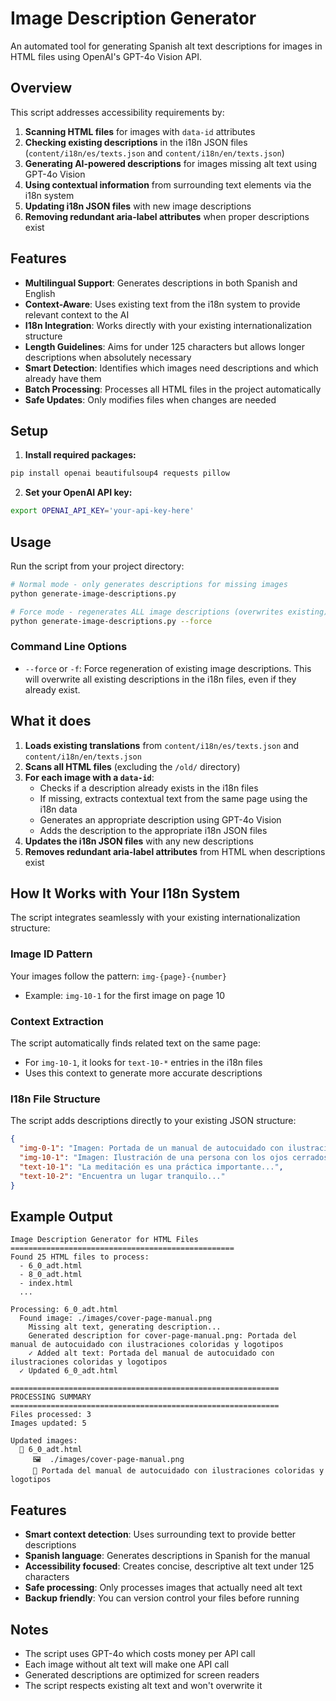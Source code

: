 # Image Description Generator

An automated tool for generating Spanish alt text descriptions for images in HTML files using OpenAI's GPT-4o Vision API.

## Overview

This script addresses accessibility requirements by:

1. **Scanning HTML files** for images with `data-id` attributes
2. **Checking existing descriptions** in the i18n JSON files (`content/i18n/es/texts.json` and `content/i18n/en/texts.json`)
3. **Generating AI-powered descriptions** for images missing alt text using GPT-4o Vision
4. **Using contextual information** from surrounding text elements via the i18n system
5. **Updating i18n JSON files** with new image descriptions
6. **Removing redundant aria-label attributes** when proper descriptions exist

## Features

- **Multilingual Support**: Generates descriptions in both Spanish and English
- **Context-Aware**: Uses existing text from the i18n system to provide relevant context to the AI
- **I18n Integration**: Works directly with your existing internationalization structure
- **Length Guidelines**: Aims for under 125 characters but allows longer descriptions when absolutely necessary
- **Smart Detection**: Identifies which images need descriptions and which already have them
- **Batch Processing**: Processes all HTML files in the project automatically
- **Safe Updates**: Only modifies files when changes are needed

## Setup

1. **Install required packages:**
```bash
pip install openai beautifulsoup4 requests pillow
```

2. **Set your OpenAI API key:**
```bash
export OPENAI_API_KEY='your-api-key-here'
```

## Usage

Run the script from your project directory:

```bash
# Normal mode - only generates descriptions for missing images
python generate-image-descriptions.py

# Force mode - regenerates ALL image descriptions (overwrites existing)
python generate-image-descriptions.py --force
```

### Command Line Options

- `--force` or `-f`: Force regeneration of existing image descriptions. This will overwrite all existing descriptions in the i18n files, even if they already exist.

## What it does

1. **Loads existing translations** from `content/i18n/es/texts.json` and `content/i18n/en/texts.json`
2. **Scans all HTML files** (excluding the `/old/` directory)
3. **For each image with a `data-id`**:
   - Checks if a description already exists in the i18n files
   - If missing, extracts contextual text from the same page using the i18n data
   - Generates an appropriate description using GPT-4o Vision
   - Adds the description to the appropriate i18n JSON files
4. **Updates the i18n JSON files** with any new descriptions
5. **Removes redundant aria-label attributes** from HTML when descriptions exist

## How It Works with Your I18n System

The script integrates seamlessly with your existing internationalization structure:

### Image ID Pattern
Your images follow the pattern: `img-{page}-{number}`
- Example: `img-10-1` for the first image on page 10

### Context Extraction  
The script automatically finds related text on the same page:
- For `img-10-1`, it looks for `text-10-*` entries in the i18n files
- Uses this context to generate more accurate descriptions

### I18n File Structure
The script adds descriptions directly to your existing JSON structure:

```json
{
  "img-0-1": "Imagen: Portada de un manual de autocuidado con ilustración y logotipos de Fundasil e Iniciativa Spotlight.",
  "img-10-1": "Imagen: Ilustración de una persona con los ojos cerrados, vistiendo una camisa rosa, simbolizando la meditación y el autocuidado.",
  "text-10-1": "La meditación es una práctica importante...",
  "text-10-2": "Encuentra un lugar tranquilo..."
}
```

## Example Output

```
Image Description Generator for HTML Files
==================================================
Found 25 HTML files to process:
  - 6_0_adt.html
  - 8_0_adt.html
  - index.html
  ...

Processing: 6_0_adt.html
  Found image: ./images/cover-page-manual.png
    Missing alt text, generating description...
    Generated description for cover-page-manual.png: Portada del manual de autocuidado con ilustraciones coloridas y logotipos
    ✓ Added alt text: Portada del manual de autocuidado con ilustraciones coloridas y logotipos
  ✓ Updated 6_0_adt.html

============================================================
PROCESSING SUMMARY
============================================================
Files processed: 3
Images updated: 5

Updated images:
  📁 6_0_adt.html
     🖼️  ./images/cover-page-manual.png
     📝 Portada del manual de autocuidado con ilustraciones coloridas y logotipos
```

## Features

- **Smart context detection**: Uses surrounding text to provide better descriptions
- **Spanish language**: Generates descriptions in Spanish for the manual
- **Accessibility focused**: Creates concise, descriptive alt text under 125 characters
- **Safe processing**: Only processes images that actually need alt text
- **Backup friendly**: You can version control your files before running

## Notes

- The script uses GPT-4o which costs money per API call
- Each image without alt text will make one API call
- Generated descriptions are optimized for screen readers
- The script respects existing alt text and won't overwrite it
